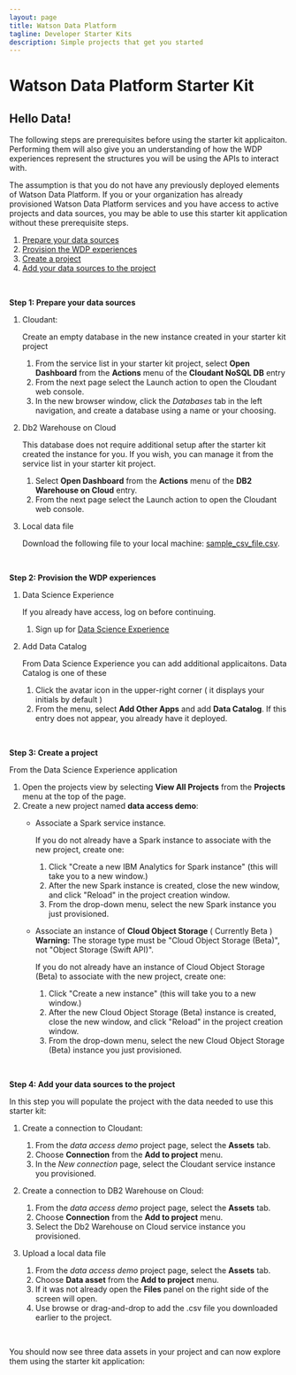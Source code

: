 ```yaml
---
layout: page
title: Watson Data Platform
tagline: Developer Starter Kits
description: Simple projects that get you started
---
```

# Watson Data Platform Starter Kit
## Hello Data!

The following steps are prerequisites before using the starter kit applicaiton. Performing them will also give you an understanding of how the WDP experiences represent the structures you will be using the APIs to interact with.

The assumption is that you do not have any previously deployed elements of Watson Data Platform. If you or your organization has already provisioned Watson Data Platform services and you have access to active projects and data sources, you may be able to use this starter kit application without these prerequisite steps. 



1. <a href="#stepone">Prepare your data sources</a>
2. <a href="#steptwo">Provision the WDP experiences</a>
3. <a href="#stepthree">Create a project</a>
4. <a href="#stepfour">Add your data sources to the project</a>


<p>&nbsp;</p>
<a name="stepone"></a>

**Step 1: Prepare your data sources**

1. Cloudant:

    Create an empty database in the new instance created in your starter kit project
    1. From the service list in your starter kit project, select **Open Dashboard** from the **Actions** menu of the **Cloudant NoSQL DB** entry
    2. From the next page select the Launch action to open the Cloudant web console.
    3. In the new browser window, click the *Databases* tab in the left navigation, and create a database using a name or your choosing.

2. Db2 Warehouse on Cloud

    This database does not require additional setup after the starter kit created the instance for you. If you wish, you can manage it from the service list in your starter kit project. 
    1. Select **Open Dashboard** from the **Actions** menu of the **DB2 Warehouse on Cloud** entry.
    2. From the next page select the Launch action to open the Cloudant web console.


3. Local data file

    Download the following file to your local machine: <a href='https://raw.githubusercontent.com/ibm-watson-data-lab/wdp-skit-cookbook/master/SETUP/sample_csv_file.csv' download>sample\_csv\_file.csv</a>.

<p>&nbsp;</p>
<a name="steptwo"></a>

**Step 2: Provision the WDP experiences**

1. Data Science Experience

    If you already have access, log on before continuing.
    1. Sign up for [Data Science Experience](http://datascience.ibm.com/)


2. Add Data Catalog

    From Data Science Experience you can add additional applicaitons. Data Catalog is one of these
    1. Click the avatar icon in the upper-right corner ( it displays your initials by default )
    2. From the menu, select **Add Other Apps** and add **Data Catalog**. If this entry does not appear, you already have it deployed.

<p>&nbsp;</p>
<a name="stepthree"></a>

**Step 3: Create a project**
    
From the Data Science Experience application

1. Open the projects view by selecting **View All Projects** from the **Projects** menu at the top of the page.
2. Create a new project named **data access demo**:
    - Associate a Spark service instance.
    
        If you do not already have a Spark instance to associate with the new project, create one:
        1. Click "Create a new IBM Analytics for Spark instance" (this will take you to a new window.)
        2. After the new Spark instance is created, close the new window, and click "Reload" in the project creation window.
        3. From the drop-down menu, select the new Spark instance you just provisioned.

    - Associate an instance of **Cloud Object Storage** ( Currently Beta )
        **Warning:** The storage type must be "Cloud Object Storage (Beta)", not "Object Storage (Swift API)".
        
        If you do not already have an instance of Cloud Object Storage (Beta) to associate with the new project, create one:
        1. Click "Create a new instance" (this will take you to a new window.)
        2. After the new Cloud Object Storage (Beta) instance is created, close the new window, and click "Reload" in the project creation window.
        3. From the drop-down menu, select the new Cloud Object Storage (Beta) instance you just provisioned.

<p>&nbsp;</p>
<a name="stepfour"></a>

**Step 4: Add your data sources to the project**

In this step you will populate the project with the data needed to use this starter kit:

1. Create a connection to Cloudant:
    1. From the *data access demo* project page, select the **Assets** tab.
    2. Choose **Connection** from the **Add to project** menu.
    3. In the *New connection* page, select the Cloudant service instance you provisioned.

2. Create a connection to DB2 Warehouse on Cloud:
    1. From the *data access demo* project page, select the **Assets** tab.
    2. Choose **Connection** from the **Add to project** menu.
    3. Select the Db2 Warehouse on Cloud service instance you provisioned.

3. Upload a local data file
    1. From the *data access demo* project page, select the **Assets** tab.
    2. Choose **Data asset** from the **Add to project** menu.
    3. If it was not already open the **Files** panel on the right side of the screen will open.
    4. Use browse or drag-and-drop to add the .csv file you downloaded earlier to the project.

<p>&nbsp;</p>
You should now see three data assets in your project and can now explore them using the starter kit application:

